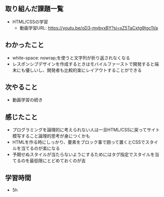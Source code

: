 ## 取り組んだ課題一覧
- HTML/CSSの学習
    - 動画学習URL: https://youtu.be/oD3-mybyxBY?si=xZ5TaCxtg9tgc1Va
## わかったこと
- white-space: nowrap;を使うと文字列が折り返されなくなる
- レスポンシブデザインを作成するときはモバイルファーストで開発すると端末にも優しいし、開発者も比較的楽にレイアウトすることができる
## 次やること
- 動画学習の続き
## 感じたこと
- プログラミングを論理的に考えられない人は一旦HTML/CSSに戻ってサイト模写すること論理的思考が身につくかも
- HTMLを作る時にしっかり、要素をブロック事で囲って置くとCSSでスタイルを当てるのが楽になる
- 予期せぬスタイルが当たらないようにするためにはタグ指定でスタイルを当てるのを最低限にとどめておくのが吉
## 学習時間
- 5h